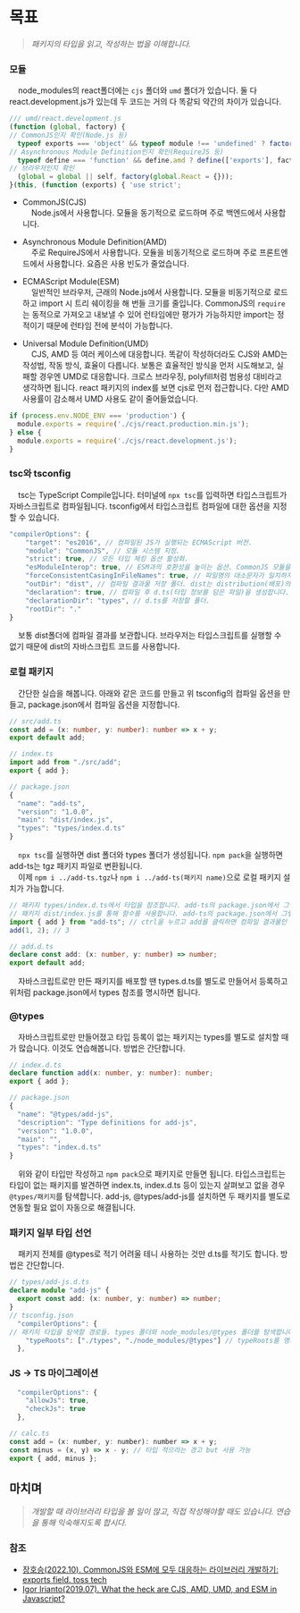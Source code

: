 # 목표

> _패키지의 타입을 읽고, 작성하는 법을 이해합니다._

### 모듈

&nbsp;&nbsp;&nbsp;&nbsp;node_modules의 react폴더에는 `cjs` 폴더와 `umd` 폴더가 있습니다. 둘 다 react.development.js가 있는데 두 코드는 거의 다 똑같되 약간의 차이가 있습니다.

```javascript
/// umd/react.development.js
(function (global, factory) {
// CommonJS인지 확인(Node.js 등)
  typeof exports === 'object' && typeof module !== 'undefined' ? factory(exports) :
// Asynchronous Module Definition인지 확인(RequireJS 등)
  typeof define === 'function' && define.amd ? define(['exports'], factory) :
// 브라우저인지 확인
  (global = global || self, factory(global.React = {}));
}(this, (function (exports) { 'use strict';
```

- CommonJS(CJS)  
&nbsp;&nbsp;&nbsp;&nbsp;Node.js에서 사용합니다. 모듈을 동기적으로 로드하며 주로 백엔드에서 사용합니다.

- Asynchronous Module Definition(AMD)  
&nbsp;&nbsp;&nbsp;&nbsp;주로 RequireJS에서 사용합니다. 모듈을 비동기적으로 로드하며 주로 프론트엔드에서 사용합니다. 요즘은 사용 빈도가 줄었습니다.

- ECMAScript Module(ESM)  
&nbsp;&nbsp;&nbsp;&nbsp;일반적인 브라우저, 근래의 Node.js에서 사용합니다. 모듈을 비동기적으로 로드하고 import 시 트리 쉐이킹을 해 번들 크기를 줄입니다. CommonJS의 `require`는 동적으로 가져오고 내보낼 수 있어 런타임에만 평가가 가능하지만 import는 정적이기 때문에 런타임 전에 분석이 가능합니다. 

- Universal Module Definition(UMD)  
&nbsp;&nbsp;&nbsp;&nbsp;CJS, AMD 등 여러 케이스에 대응합니다. 똑같이 작성하더라도 CJS와 AMD는 작성법, 작동 방식, 효율이 다릅니다. 보통은 효율적인 방식을 먼저 시도해보고, 실패할 경우엔 UMD로 대응합니다. 크로스 브라우징, polyfill처럼 범용성 대비라고 생각하면 됩니다. react 패키지의 index를 보면 cjs로 먼저 접근합니다. 다만 AMD 사용률이 감소해서 UMD 사용도 같이 줄어들었습니다.

```javascript
if (process.env.NODE_ENV === 'production') {
  module.exports = require('./cjs/react.production.min.js');
} else {
  module.exports = require('./cjs/react.development.js');
}
```

### tsc와 tsconfig

&nbsp;&nbsp;&nbsp;&nbsp;tsc는 TypeScript Compile입니다. 터미널에 `npx tsc`를 입력하면 타입스크립트가 자바스크립트로 컴파일됩니다. tsconfig에서 타입스크립트 컴파일에 대한 옵션을 지정할 수 있습니다.

```javascript
"compilerOptions": {
    "target": "es2016", // 컴파일된 JS가 실행되는 ECMAScript 버전.
    "module": "CommonJS", // 모듈 시스템 지정.
    "strict": true, // 모든 타입 체킹 옵션 활성화.
    "esModuleInterop": true, // ESM과의 호환성을 높이는 옵션. CommonJS 모듈을 ESM처럼 사용 가능합니다.
    "forceConsistentCasingInFileNames": true, // 파일명의 대소문자가 일치하지 않으면 오류를 발생시킵니다.
    "outDir": "dist", // 컴파일 결과물 저장 폴더. dist는 distribution(배포)의 줄임말입니다. 
    "declaration": true, // 컴파일 후 d.ts(타입 정보를 담은 파일)을 생성합니다. 
    "declarationDir": "types", // d.ts를 저장할 폴더.
    "rootDir": "." 
}
```

&nbsp;&nbsp;&nbsp;&nbsp;보통 dist폴더에 컴파일 결과를 보관합니다. 브라우저는 타입스크립트를 실행할 수 없기 때문에 dist의 자바스크립트 코드를 사용합니다.

### 로컬 패키지

&nbsp;&nbsp;&nbsp;&nbsp;간단한 실습을 해봅니다. 아래와 같은 코드를 만들고 위 tsconfig의 컴파일 옵션을 만들고, package.json에서 컴파일 옵션을 지정합니다. 

```typescript
// src/add.ts
const add = (x: number, y: number): number => x + y;
export default add;

// index.ts
import add from "./src/add";
export { add };

// package.json
{
  "name": "add-ts",
  "version": "1.0.0",
  "main": "dist/index.js",
  "types": "types/index.d.ts"
}
```

&nbsp;&nbsp;&nbsp;&nbsp;`npx tsc`를 실행하면 dist 폴더와 types 폴더가 생성됩니다. `npm pack`을 실행하면 add-ts는 tgz 패키지 파일로 변환됩니다.  
&nbsp;&nbsp;&nbsp;&nbsp;이제 `npm i ../add-ts.tgz`나 `npm i ../add-ts(패키지 name)`으로 로컬 패키지 설치가 가능합니다.

```typescript
// 패키지 types/index.d.ts에서 타입을 참조합니다. add-ts의 package.json에서 그렇게 명시했기 때문입니다.
// 패키지 dist/index.js를 통해 함수를 사용합니다. add-ts의 package.json에서 그렇게 명시했기 때문입니다.
import { add } from "add-ts"; // ctrl을 누르고 add를 클릭하면 컴파일 결과물인 add.d.ts를 보여줍니다.
add(1, 2); // 3

// add.d.ts
declare const add: (x: number, y: number) => number; 
export default add;
```

&nbsp;&nbsp;&nbsp;&nbsp;자바스크립트로만 만든 패키지를 배포할 땐 types.d.ts를 별도로 만들어서 등록하고 위처럼 package.json에서 types 참조를 명시하면 됩니다.

### @types

&nbsp;&nbsp;&nbsp;&nbsp;자바스크립트로만 만들어졌고 타입 등록이 없는 패키지는 types를 별도로 설치할 때가 많습니다. 이것도 연습해봅니다. 방법은 간단합니다.

```typescript
// index.d.ts
declare function add(x: number, y: number): number;
export { add };

// package.json
{
  "name": "@types/add-js",
  "description": "Type definitions for add-js",
  "version": "1.0.0",
  "main": "",
  "types": "index.d.ts"
}
```

&nbsp;&nbsp;&nbsp;&nbsp;위와 같이 타입만 작성하고 `npm pack`으로 패키지로 만들면 됩니다. 타입스크립트는 타입이 없는 패키지를 발견하면 index.ts, index.d.ts 등이 있는지 살펴보고 없을 경우 `@types/패키지`를 탐색합니다. add-js, @types/add-js를 설치하면 두 패키지를 별도로 연동할 필요 없이 자동으로 해결됩니다.

### 패키지 일부 타입 선언

&nbsp;&nbsp;&nbsp;&nbsp;패키지 전체를 @types로 적기 어려울 테니 사용하는 것만 d.ts를 적기도 합니다. 방법은 간단합니다.

```typescript
// types/add-js.d.ts
declare module "add-js" {
  export const add: (x: number, y: number) => number;
}
// tsconfig.json
  "compilerOptions": {
// 패키지 타입을 탐색할 경로들. types 폴더와 node_modules/@types 폴더를 탐색합니다.
    "typeRoots": ["./types", "./node_modules/@types"] // typeRoots를 명시하지 않았으면 @types는 자동 적용
  },
```

### JS -> TS 마이그레이션

```javascript
  "compilerOptions": {
    "allowJs": true,
    "checkJs": true
  },

// calc.ts
const add = (x: number, y: number): number => x + y;
const minus = (x, y) => x - y; // 타입 적으라는 경고 but 사용 가능
export { add, minus };
```

## 마치며

> _개발할 때 라이브러리 타입을 볼 일이 많고, 직접 작성해야할 때도 있습니다. 연습을 통해 익숙해지도록 합시다._

### 참조

- [장호승(2022.10). CommonJS와 ESM에 모두 대응하는 라이브러리 개발하기: exports field. toss tech](https://toss.tech/article/commonjs-esm-exports-field)
- [Igor Irianto(2019.07). What the heck are CJS, AMD, UMD, and ESM in Javascript?](https://dev.to/iggredible/what-the-heck-are-cjs-amd-umd-and-esm-ikm)
